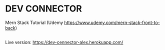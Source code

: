 # DEV CONNECTOR

Mern Stack Tutorial (Udemy https://www.udemy.com/mern-stack-front-to-back)

##
Live version:
https://dev-cennector-alex.herokuapp.com/
